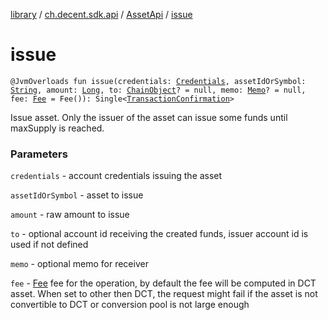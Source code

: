 [library](../../index.md) / [ch.decent.sdk.api](../index.md) / [AssetApi](index.md) / [issue](./issue.md)

# issue

`@JvmOverloads fun issue(credentials: `[`Credentials`](../../ch.decent.sdk.crypto/-credentials/index.md)`, assetIdOrSymbol: `[`String`](https://kotlinlang.org/api/latest/jvm/stdlib/kotlin/-string/index.html)`, amount: `[`Long`](https://kotlinlang.org/api/latest/jvm/stdlib/kotlin/-long/index.html)`, to: `[`ChainObject`](../../ch.decent.sdk.model/-chain-object/index.md)`? = null, memo: `[`Memo`](../../ch.decent.sdk.model/-memo/index.md)`? = null, fee: `[`Fee`](../../ch.decent.sdk.model/-fee/index.md)` = Fee()): Single<`[`TransactionConfirmation`](../../ch.decent.sdk.model/-transaction-confirmation/index.md)`>`

Issue asset. Only the issuer of the asset can issue some funds until maxSupply is reached.

### Parameters

`credentials` - account credentials issuing the asset

`assetIdOrSymbol` - asset to issue

`amount` - raw amount to issue

`to` - optional account id receiving the created funds, issuer account id is used if not defined

`memo` - optional memo for receiver

`fee` - [Fee](../../ch.decent.sdk.model/-fee/index.md) fee for the operation, by default the fee will be computed in DCT asset.
When set to other then DCT, the request might fail if the asset is not convertible to DCT or conversion pool is not large enough